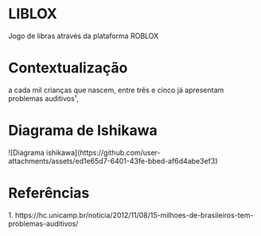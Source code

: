 # LIBLOX
Jogo de libras através da plataforma ROBLOX

<h1>Contextualização</h1>

a cada mil crianças que nascem, entre três e cinco já apresentam problemas auditivos¹,







<h1>Diagrama de Ishikawa</h1>
![Diagrama ishikawa](https://github.com/user-attachments/assets/ed1e65d7-6401-43fe-bbed-af6d4abe3ef3)


<h1>Referências</h1>
1. https://hc.unicamp.br/noticia/2012/11/08/15-milhoes-de-brasileiros-tem-problemas-auditivos/
